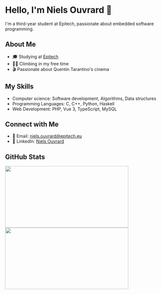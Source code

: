 <!--
TODO
- 🔭 I’m currently working on ...
- 🌱 I’m currently learning ...
- 👯 I’m looking to collaborate on ...
- 🤔 I’m looking for help with ...
- 💬 Ask me about ...
- 📫 How to reach me: ...
- ⚡ Fun fact: ...
-->

# Hello, I'm Niels Ouvrard 👋

I'm a third-year student at Epitech, passionate about embedded software programming.

## About Me

-   🎓 Studying at [Epitech](https://www.epitech.eu/)
-   🧗🏻 Climbing in my free time
-   🎬 Passionate about Quentin Tarantino's cinema

<!-- ## My Projects

### Project 1: [Project Name](link-to-repo)
[Project Description or Short Summary]

![Project 1](link-to-project-image)

### Project 2: [Project Name](link-to-repo)
[Project Description or Short Summary]

![Project 2](link-to-project-image) -->

## My Skills

-   Computer science: Software development, Algorithms, Data structures
-   Programming Languages: C, C++, Python, Haskell <!-- , Rust, Assembly eZ80 -->
-   Web Development: PHP, Vue 3, TypeScript, MySQL
<!-- 
## My project currently in progress

[asm-eZ80-program](https://github.com/NielsOuvrard/asm-eZ80-program):
It's in object to learn the assembly language of the `eZ80 processor` (TI-83 Premium CE calculator).
-->
<!-- -   Assembly eZ80 (TI-83 Premium CE calculator) -->

## Connect with Me

-   📧 Email: [niels.ouvrard@epitech.eu](mailto:niels.ouvrard@epitech.eu)
-   🔗 LinkedIn: [Niels Ouvrard](https://www.linkedin.com/in/niels-ouvrard-2810951ab/)
<!--

*   later maybe

-   🌐 Website: [Your Website](https://www.yourwebsite.com)
-   🐦 Twitter: [@YourTwitterHandle](https://twitter.com/yourtwitterhandle)
-

-   -->

## GitHub Stats

<div>
    <img src="https://github-readme-stats.vercel.app/api/?username=NielsOuvrard&show_icons=true&theme=radical&rank_icon=github" width="400" height="200" />
    <img src="https://github-readme-stats.vercel.app/api/top-langs/?username=NielsOuvrard&layout=compact&theme=radical" width="400" height="200" />
</div>

<!-- Feel free to explore my projects and repositories. If you have any questions or want to collaborate, feel free to reach out! 😄 -->
